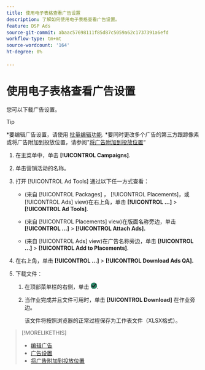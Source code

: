 ```yaml
---
title: 使用电子表格查看广告设置
description: 了解如何使用电子表格查看广告设置。
feature: DSP Ads
source-git-commit: abaac57698111f85d87c5059a62c1737391a6efd
workflow-type: tm+mt
source-wordcount: '164'
ht-degree: 0%

---
```


# 使用电子表格查看广告设置

您可以下载广告设置。<!-- Clarify once I can get this to work: Do these include all ads in the campaign? And does it include all possible settings, or just a subset?  -->

>[!TIP]
>
>*要编辑广告设置，请使用 [批量编辑功能](/help/dsp/campaign-management/ads/ad-edit.md).
>*要同时更改多个广告的第三方跟踪像素或将广告附加到投放位置，请参阅&quot;[将广告附加到投放位置](/help/dsp/campaign-management/ads/ad-attach-to-placement.md)“

1. 在主菜单中，单击 **[!UICONTROL Campaigns]**.

1. 单击营销活动的名称。

1. 打开 [!UICONTROL Ad Tools] 通过以下任一方式查看：

   * (来自 [!UICONTROL Packages] ， [!UICONTROL Placements]，或 [!UICONTROL Ads] view)在右上角，单击 **[!UICONTROL ...]** > **[!UICONTROL Ad Tools]**.

   * (来自 [!UICONTROL Placements] view)在版面名称旁边，单击 **[!UICONTROL ...]** > **[!UICONTROL Attach Ads].**

   * (来自 [!UICONTROL Ads] view)在广告名称旁边，单击  **[!UICONTROL ...]** > **[!UICONTROL Add to Placements]**.

1. 在右上角，单击 **[!UICONTROL ...]** > **[!UICONTROL Download Ads QA].**

1. 下载文件：

   1. 在顶部菜单栏的右侧，单击 ![作业](/help/dsp/assets/downloads.png).

   1. 当作业完成并且文件可用时，单击 **[!UICONTROL Download]** 在作业旁边。

      该文件将按照浏览器的正常过程保存为工作表文件（XLSX格式）。

>[!MORELIKETHIS]
>
>* [编辑广告](/help/dsp/campaign-management/ads/ad-edit.md)
>* [广告设置](/help/dsp/campaign-management/ads/placeadment-settings.md)
>* [将广告附加到投放位置](/help/dsp/campaign-management/ads/ad-attach-to-placement.md)
